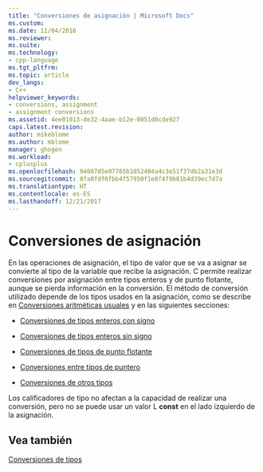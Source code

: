 ```yaml
---
title: "Conversiones de asignación | Microsoft Docs"
ms.custom: 
ms.date: 11/04/2016
ms.reviewer: 
ms.suite: 
ms.technology:
- cpp-language
ms.tgt_pltfrm: 
ms.topic: article
dev_langs:
- C++
helpviewer_keywords:
- conversions, assignment
- assignment conversions
ms.assetid: 4ee01013-de32-4aae-b12e-0051d0cde927
caps.latest.revision: 
author: mikeblome
ms.author: mblome
manager: ghogen
ms.workload:
- cplusplus
ms.openlocfilehash: 94087d5e07765b1052404a4c3e51f37db2a31e3d
ms.sourcegitcommit: 8fa8fdf0fbb4f57950f1e8f4f9b81b4d39ec7d7a
ms.translationtype: HT
ms.contentlocale: es-ES
ms.lasthandoff: 12/21/2017
---
```

# <a name="assignment-conversions"></a>Conversiones de asignación
En las operaciones de asignación, el tipo de valor que se va a asignar se convierte al tipo de la variable que recibe la asignación. C permite realizar conversiones por asignación entre tipos enteros y de punto flotante, aunque se pierda información en la conversión. El método de conversión utilizado depende de los tipos usados en la asignación, como se describe en [Conversiones aritméticas usuales](../c-language/usual-arithmetic-conversions.md) y en las siguientes secciones:  
  
-   [Conversiones de tipos enteros con signo](../c-language/conversions-from-signed-integral-types.md)  
  
-   [Conversiones de tipos enteros sin signo](../c-language/conversions-from-unsigned-integral-types.md)  
  
-   [Conversiones de tipos de punto flotante](../c-language/conversions-from-floating-point-types.md)  
  
-   [Conversiones entre tipos de puntero](../c-language/conversions-to-and-from-pointer-types.md)  
  
-   [Conversiones de otros tipos](../c-language/conversions-from-other-types.md)  
  
 Los calificadores de tipo no afectan a la capacidad de realizar una conversión, pero no se puede usar un valor L **const** en el lado izquierdo de la asignación.  
  
## <a name="see-also"></a>Vea también  
 [Conversiones de tipos](../c-language/type-conversions-c.md)